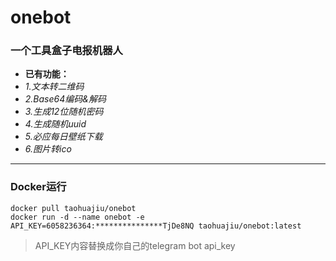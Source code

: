 # **onebot**

### **一个工具盒子电报机器人**

- **已有功能：**
- _1.文本转二维码_
- _2.Base64编码&解码_
- _3.生成12位随机密码_
- _4.生成随机uuid_
- _5.必应每日壁纸下载_
- _6.图片转ico_
---
### Docker运行

```
docker pull taohuajiu/onebot
docker run -d --name onebot -e API_KEY=6058236364:***************TjDe8NQ taohuajiu/onebot:latest
```

> API_KEY内容替换成你自己的telegram bot api_key
